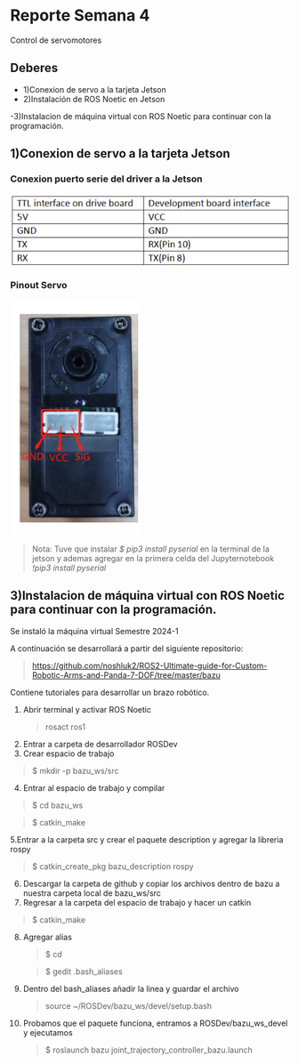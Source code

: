 
# Reporte Semana 4
Control de servomotores

## Deberes
- 1)Conexion de servo a la tarjeta Jetson
- 2)Instalación de ROS Noetic en Jetson


-3)Instalacion de máquina virtual con ROS Noetic para continuar con la programación.


  ## 1)Conexion de servo a la tarjeta Jetson
### Conexion puerto serie del driver a la Jetson
![ConexionServoSerial](/Bitácora/Imágenes/WiringServoJetson.png)
### Pinout Servo
![PinoutServo](/Bitácora/Imágenes/PinMotorServo.png)

 > Nota: 
 Tuve que instalar  *$ pip3 install pyserial* en la terminal de la jetson y ademas agregar en la primera celda del Jupyternotebook *!pip3 install pyserial*


  ## 3)Instalacion de máquina virtual con ROS Noetic para continuar con la programación.

Se instaló la máquina virtual Semestre 2024-1

A continuación se desarrollará a partir del siguiente repositorio:
> https://github.com/noshluk2/ROS2-Ultimate-guide-for-Custom-Robotic-Arms-and-Panda-7-DOF/tree/master/bazu

Contiene tutoriales para desarrollar un brazo robótico. 

1. Abrir terminal y activar ROS Noetic
   > rosact ros1
3. Entrar a carpeta de desarrollador ROSDev
4. Crear espacio de trabajo
  > $ mkdir -p bazu_ws/src
4. Entrar al espacio de trabajo y compilar
  > $ cd bazu_ws

  > $ catkin_make

5.Entrar a la carpeta src y crear el paquete description y agregar la libreria rospy
  > $ catkin_create_pkg bazu_description rospy

6. Descargar la carpeta de github y copiar los archivos dentro de bazu a nuestra carpeta local de bazu_ws/src
7. Regresar a la carpeta del espacio de trabajo y hacer un catkin
  > $ catkin_make

8. Agregar alias
   >$ cd
   
   >$ gedit .bash_aliases
9. Dentro del bash_aliases añadir la linea y guardar el archivo
   > source ~/ROSDev/bazu_ws/devel/setup.bash
10. Probamos que el paquete funciona, entramos a ROSDev/bazu_ws_devel y ejecutamos
    >$ roslaunch bazu joint_trajectory_controller_bazu.launch







    

    

